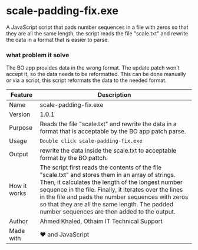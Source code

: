 # scale-padding-fix.exe

A JavaScript script that pads number sequences in a file with zeros so that they are all the same length, the script reads the file "scale.txt" and rewrite the data in a format that is easier to parse.

### what problem it solve

The BO app provides data in the wrong format. The update patch won't accept it, so the data needs to be reformatted. This can be done manually or via a script, this script reformats the data to the needed format.

| Feature      | Description                                                                                                                                                                                                                                                                                                                                                             |
| ------------ | ----------------------------------------------------------------------------------------------------------------------------------------------------------------------------------------------------------------------------------------------------------------------------------------------------------------------------------------------------------------------- |
| Name         | scale-padding-fix.exe                                                                                                                                                                                                                                                                                                                                                   |
| Version      | 1.0.1                                                                                                                                                                                                                                                                                                                                                                   |
| Purpose      | Reads the file "scale.txt" and rewrite the data in a format that is acceptable by the BO app patch parse.                                                                                                                                                                                                                                                               |
| Usage        | `Double click scale-padding-fix.exe`                                                                                                                                                                                                                                                                                                                                    |
| Output       | rewrite the data inside the scale.txt to acceptable format by the BO pattch.                                                                                                                                                                                                                                                                                            |
| How it works | The script first reads the contents of the file "scale.txt" and stores them in an array of strings. Then, it calculates the length of the longest number sequence in the file. Finally, it iterates over the lines in the file and pads the number sequences with zeros so that they are all the same length. The padded number sequences are then added to the output. |
| Author       | Ahmed Khaled, Othaim IT Technical Support                                                                                                                                                                                                                                                                                                                               |
| Made with    | ❤️ and JavaScript                                                                                                                                                                                                                                                                                                                                                       |
